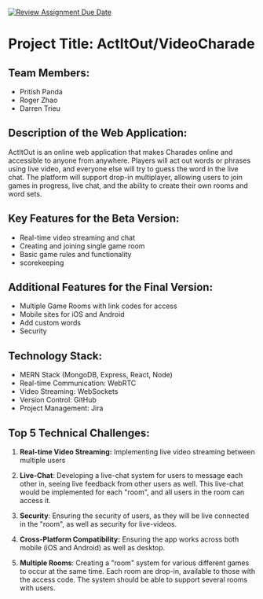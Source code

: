 [![Review Assignment Due Date](https://classroom.github.com/assets/deadline-readme-button-24ddc0f5d75046c5622901739e7c5dd533143b0c8e959d652212380cedb1ea36.svg)](https://classroom.github.com/a/KRLE_tfD)

# Project Title: ActItOut/VideoCharade

## Team Members:
- Pritish Panda
- Roger Zhao
- Darren Trieu

## Description of the Web Application:
ActItOut is an online web application that makes Charades online and accessible to anyone from anywhere. Players will act out words or phrases using live video, and everyone else will try to guess the word in the live chat. The platform will support drop-in multiplayer, allowing users to join games in progress, live chat, and the ability to create their own rooms and word sets.

## Key Features for the Beta Version:

- Real-time video streaming and chat
- Creating and joining single game room
- Basic game rules and functionality
- scorekeeping

## Additional Features for the Final Version:
- Multiple Game Rooms with link codes for access
- Mobile sites for iOS and Android
- Add custom words
- Security

## Technology Stack:
- MERN Stack (MongoDB, Express, React, Node)
- Real-time Communication: WebRTC
- Video Streaming: WebSockets
- Version Control: GitHub
- Project Management: Jira

## Top 5 Technical Challenges:
1. **Real-time Video Streaming:** Implementing live video streaming between multiple users

2. **Live-Chat**:  Developing a live-chat system for users to message each other in, seeing live feedback from other users as well. This live-chat would be implemented for each "room", and all users in the room can access it.

3. **Security**: Ensuring the security of users, as they will be live connected in the "room", as well as security for live-videos. 

4. **Cross-Platform Compatibility:** Ensuring the app works across both mobile (iOS and Android) as well as desktop.

5. **Multiple Rooms**: Creating a "room" system for various different games to occur at the same time. Each room are drop-in, available to those with the access code. The system should be able to support several rooms with users.
